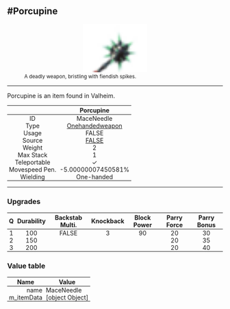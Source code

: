 <meta property="og:title" content="Porcupine - MoreValheim" /><meta property="og:type" content="website" /><meta property="og:image" content="/assets/porcupine.png" /><meta property="og:description" content="Porcupine is an item found in Valheim." /><meta name="theme-color" content="#546D78"><meta name="twitter:card" content="summary_large_image">
#Porcupine
-------------
<style>img {width:20px;}.tb {width:150px;display: block;margin-left: auto;margin-right: auto;}</style>

<style>.md-typeset table:not([class]) th:not([align]) {min-width:unset!important;}</style>
<style>td{padding:0em 0.3em!important;text-align:center!important;border-left:.05rem solid var(--md-default-fg-color--lightest)}</style>

<style>th{padding:0.1em 0.3em!important;text-align:center!important;font-weight:bold}</style>

<style>pre{text-align:right!important}</style>
<style>table tr td:first-child {border-left: 0;};</style>

<figure><img src="/assets/porcupine.png" class="tb" /><figcaption><small>A deadly weapon, bristling with fiendish spikes.</small></figcaption></figure>

-------------

Porcupine is an item found in Valheim.

|        | Porcupine              |
| ----------- | ------------------------------------ |
| ID |MaceNeedle
| Type | [Onehandedweapon](../../types/onehandedweapon)
| Usage | FALSE<br>
| Source | [FALSE](../../items/false)
| Weight | 2 |
| Max Stack | 1 |
| Teleportable | ✓
| Movespeed Pen. | -5.00000007450581%
| Wielding | One-handed


-------------

### Upgrades
| Q | Durability | Backstab Multi. | Knockback | Block Power | Parry Force | Parry Bonus
| - | - | - | - | - | - | - 
1 | 100 | FALSE | 3 | 90 | 20 | 30 | 2 | 
 | 2 | 150 |  |  |  | 20 | 35 |  | 
 | 3 | 200 |  |  |  | 20 | 40 |  | 


### Value table
| Name | Value
| - | - |
| <div style="text-align:right">name</div> | <div style="text-align:left">MaceNeedle</div> | 
| <div style="text-align:right">m_itemData</div> | <div style="text-align:left">[object Object]</div> | 